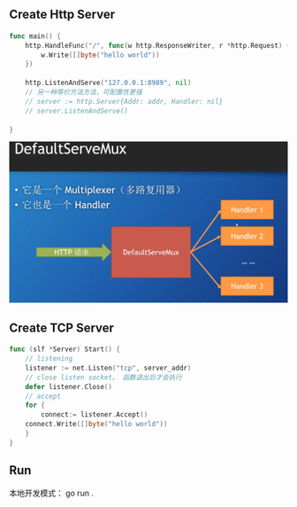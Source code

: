 ## Create Http Server

```go
func main() {
	http.HandleFunc("/", func(w http.ResponseWriter, r *http.Request) {
		w.Write([]byte("hello world"))
	})

	http.ListenAndServe("127.0.0.1:8989", nil)
	// 另一种等价方法方法，可配置性更强
	// server := http.Server{Addr: addr, Handler: nil}
	// server.ListenAndServe()

}

```

![DefaultServeMux](./DefaultServeMux.jpg)

## Create TCP Server

```go
func (slf *Server) Start() {
	// listening
	listener := net.Listen("tcp", server_addr)
	// close listen socket。 函数退出后才会执行
	defer listener.Close()
	// accept
	for {
		connect:= listener.Accept()
    connect.Write([]byte("hello world"))
	}
}
```

## Run

本地开发模式： go run .
